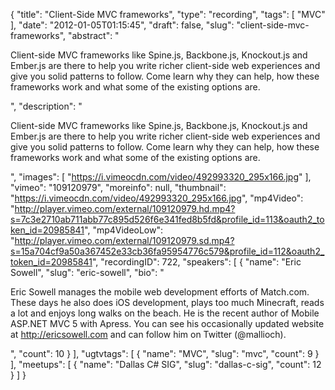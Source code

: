 {
  "title": "Client-Side MVC frameworks",
  "type": "recording",
  "tags": [
    "MVC"
  ],
  "date": "2012-01-05T01:15:45",
  "draft": false,
  "slug": "client-side-mvc-frameworks",
  "abstract": "<p>Client-side MVC frameworks like Spine.js, Backbone.js, Knockout.js and Ember.js are there to help you write richer client-side web experiences and give you solid patterns to follow. Come learn why they can help, how these frameworks work and what some of the existing options are.</p>",
  "description": "<p>Client-side MVC frameworks like Spine.js, Backbone.js, Knockout.js and Ember.js are there to help you write richer client-side web experiences and give you solid patterns to follow. Come learn why they can help, how these frameworks work and what some of the existing options are.</p>",
  "images": [
    "https://i.vimeocdn.com/video/492993320_295x166.jpg"
  ],
  "vimeo": "109120979",
  "moreinfo": null,
  "thumbnail": "https://i.vimeocdn.com/video/492993320_295x166.jpg",
  "mp4Video": "http://player.vimeo.com/external/109120979.hd.mp4?s=7c3e2710ab711abb77c895d526f6e341fed8b5fd&profile_id=113&oauth2_token_id=20985841",
  "mp4VideoLow": "http://player.vimeo.com/external/109120979.sd.mp4?s=15a704cf9a50a367452e33cb36fa95954776c579&profile_id=112&oauth2_token_id=20985841",
  "recordingID": 722,
  "speakers": [
    {
      "name": "Eric Sowell",
      "slug": "eric-sowell",
      "bio": "<p>Eric Sowell manages the mobile web development efforts of Match.com. These days he also does iOS development, plays too much Minecraft, reads a lot and enjoys long walks on the beach. He is the recent author of Mobile ASP.NET MVC 5 with Apress. You can see his occasionally updated website at http://ericsowell.com and can follow him on Twitter (@mallioch).</p>",
      "count": 10
    }
  ],
  "ugtvtags": [
    {
      "name": "MVC",
      "slug": "mvc",
      "count": 9
    }
  ],
  "meetups": [
    {
      "name": "Dallas C# SIG",
      "slug": "dallas-c-sig",
      "count": 12
    }
  ]
}